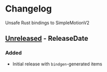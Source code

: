 # Changelog

Unsafe Rust bindings to SimpleMotionV2

<!-- next-header -->

## [Unreleased] - ReleaseDate

### Added

- Initial release with `bindgen`-generated items

<!-- next-url -->

[unreleased]: https://github.com/jamwaffles/linuxcnc-hal-rs/compare/linuxcnc-hal-sys-v0.1.7...HEAD
